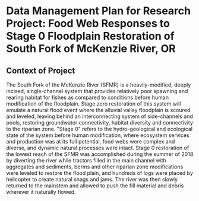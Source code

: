 # Data Management Plan for Research Project: Food Web Responses to Stage 0 Floodplain Restoration of South Fork of McKenzie River, OR  

## Context of Project  
The South Fork of the McKenzie River (SFMR) is a heavily-modified, deeply incised, single-channel system that provides relatively poor spawning and rearing habitat for fishes as compared to conditions before human modification of the floodplain. Stage zero restoration of this system will emulate a natural flood event where the alluvial valley floodplain is scoured and leveled, leaving behind an interconnecting system of side-channels and pools, restoring groundwater connectivity, habitat diversity and connectivity to the riparian zone. "Stage 0" refers to the hydro-geological and ecological state of the system before human modification, where ecosystem services and production was at its full potential, food webs were complex and diverse, and dynamic natural processes were intact. Stage 0 restoration of the lowest reach of the SFMR was accomplished during the summer of 2018 by diverting the river while tractors filled in the main channel with aggregates and sediments, berms and other riparian zone modifications were leveled to restore the flood plain, and hundreds of logs were placed by helicopter to create natural snags and jams. The river was then slowly returned to the mainstem and allowed to push the fill material and debris wherever it naturally flowed.   
